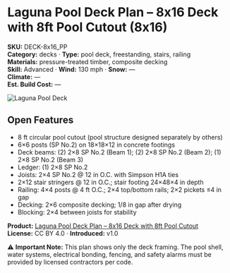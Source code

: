 # Laguna Pool Deck Plan – 8x16 Deck with 8ft Pool Cutout (8x16)
**SKU:** DECK-8x16_PP  
**Category:** decks · **Type:** pool deck, freestanding, stairs, railing  
**Materials:** pressure-treated timber, composite decking  
**Skill:** Advanced · **Wind:** 130 mph · **Snow:** —  
**Climate:** —  
**Est. Build Cost:** —

![Laguna Pool Deck](https://i.etsystatic.com/59867749/r/il/cc7cb3/7142065243/il_fullxfull.7142065243_c6uy.jpg)

## Open Features
- 8 ft circular pool cutout (pool structure designed separately by others)   
- 6×6 posts (SP No.2) on 18×18×12 in concrete footings   
- Deck beams: (2) 2×8 SP No.2 (Beam 1); (2) 2×8 SP No.2 (Beam 2); (1) 2×8 SP No.2 (Beam 3)   
- Ledger: (1) 2×8 SP No.2   
- Joists: 2×4 SP No.2 @ 12 in O.C. with Simpson H1A ties   
- 2×12 stair stringers @ 12 in O.C.; stair footing 24×48×4 in depth   
- Railing: 4×4 posts @ 4 ft O.C.; 2×4 top/bottom rails; 2×2 pickets ≤4 in gap   
- Decking: 2×6 composite decking; 1/8 in gap after drying   
- Blocking: 2×4 between joists for stability 

**Product:** [Laguna Pool Deck Plan – 8x16 Deck with 8ft Pool Cutout](https://bamboodesigns.com/plans/laguna-pool-deck-plan-8x16-deck-with-8ft-pool-cutout)  
**License:** CC BY 4.0 · **Introduced:** v1.0  

⚠️ **Important Note:** This plan shows only the deck framing. The pool shell, water systems, electrical bonding, fencing, and safety alarms must be provided by licensed contractors per code.  
